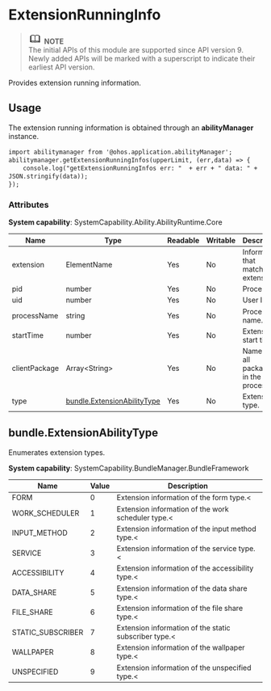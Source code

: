 # ExtensionRunningInfo

> ![icon-note.gif](public_sys-resources/icon-note.gif) **NOTE**<br/>
> The initial APIs of this module are supported since API version 9. Newly added APIs will be marked with a superscript to indicate their earliest API version.


Provides extension running information.


## Usage


The extension running information is obtained through an **abilityManager** instance.



```
import abilitymanager from '@ohos.application.abilityManager';
abilitymanager.getExtensionRunningInfos(upperLimit, (err,data) => { 
    console.log("getExtensionRunningInfos err: "  + err + " data: " + JSON.stringify(data));
});
```


### Attributes

**System capability**: SystemCapability.Ability.AbilityRuntime.Core

| Name| Type| Readable| Writable| Description|
| -------- | -------- | -------- | -------- | -------- |
| extension | ElementName | Yes| No| Information that matches an extension.|
| pid | number | Yes| No| Process ID.|
| uid | number | Yes| No| User ID.|
| processName | string | Yes| No| Process name.|
| startTime | number | Yes| No| Extension start time.|
| clientPackage | Array&lt;String&gt; | Yes| No| Names of all packages in the process.|
| type | [bundle.ExtensionAbilityType](#bundleextensionabilitytype) | Yes| No| Extension type.|


## bundle.ExtensionAbilityType

Enumerates extension types.

**System capability**: SystemCapability.BundleManager.BundleFramework

  | Name| Value| Description| 
| -------- | -------- | -------- |
| FORM | 0 | Extension information of the form type.< | 
| WORK_SCHEDULER | 1 | Extension information of the work scheduler type.< | 
| INPUT_METHOD | 2 | Extension information of the input method type.< | 
| SERVICE | 3 | Extension information of the service type.< | 
| ACCESSIBILITY | 4 | Extension information of the accessibility type.< | 
| DATA_SHARE | 5 | Extension information of the data share type.< | 
| FILE_SHARE | 6 | Extension information of the file share type.< | 
| STATIC_SUBSCRIBER | 7 | Extension information of the static subscriber type.< | 
| WALLPAPER | 8 | Extension information of the wallpaper type.< | 
| UNSPECIFIED | 9 | Extension information of the unspecified type.< | 
